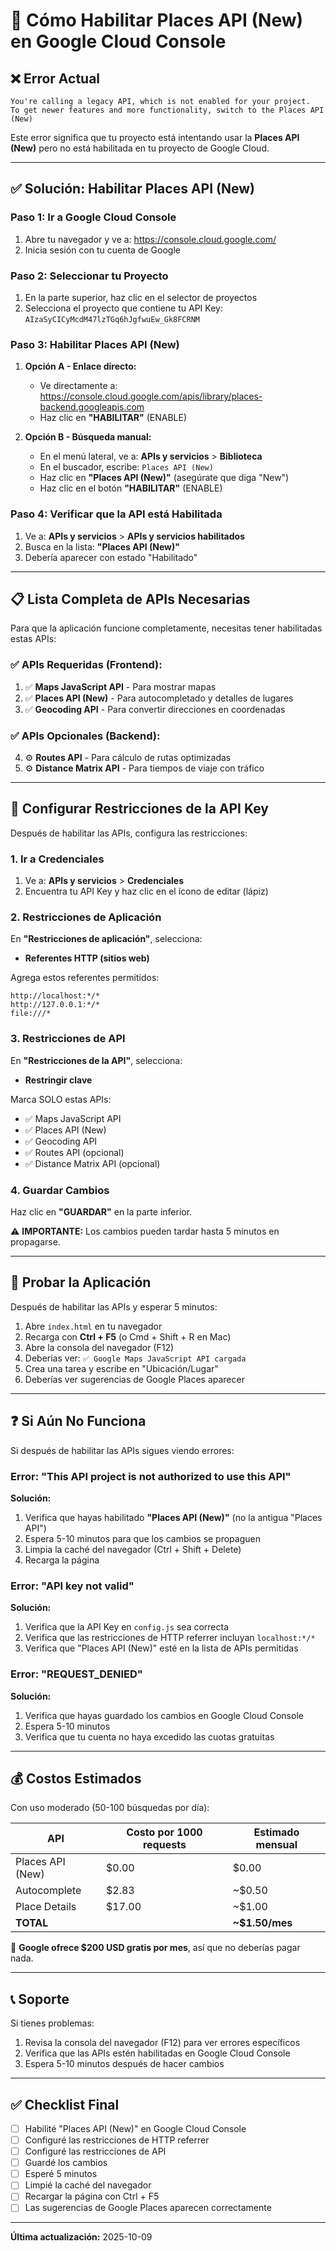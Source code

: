 # 🔧 Cómo Habilitar Places API (New) en Google Cloud Console

## ❌ Error Actual

```
You're calling a legacy API, which is not enabled for your project.
To get newer features and more functionality, switch to the Places API (New)
```

Este error significa que tu proyecto está intentando usar la **Places API (New)** pero no está habilitada en tu proyecto de Google Cloud.

---

## ✅ Solución: Habilitar Places API (New)

### Paso 1: Ir a Google Cloud Console

1. Abre tu navegador y ve a: https://console.cloud.google.com/
2. Inicia sesión con tu cuenta de Google

### Paso 2: Seleccionar tu Proyecto

1. En la parte superior, haz clic en el selector de proyectos
2. Selecciona el proyecto que contiene tu API Key: `AIzaSyCICyMcdM47lzTGq6hJgfwuEw_Gk8FCRNM`

### Paso 3: Habilitar Places API (New)

1. **Opción A - Enlace directo:**
   - Ve directamente a: https://console.cloud.google.com/apis/library/places-backend.googleapis.com
   - Haz clic en **"HABILITAR"** (ENABLE)

2. **Opción B - Búsqueda manual:**
   - En el menú lateral, ve a: **APIs y servicios** > **Biblioteca**
   - En el buscador, escribe: `Places API (New)`
   - Haz clic en **"Places API (New)"** (asegúrate que diga "New")
   - Haz clic en el botón **"HABILITAR"** (ENABLE)

### Paso 4: Verificar que la API está Habilitada

1. Ve a: **APIs y servicios** > **APIs y servicios habilitados**
2. Busca en la lista: **"Places API (New)"**
3. Debería aparecer con estado "Habilitado"

---

## 📋 Lista Completa de APIs Necesarias

Para que la aplicación funcione completamente, necesitas tener habilitadas estas APIs:

### ✅ APIs Requeridas (Frontend):

1. ✅ **Maps JavaScript API** - Para mostrar mapas
2. ✅ **Places API (New)** - Para autocompletado y detalles de lugares
3. ✅ **Geocoding API** - Para convertir direcciones en coordenadas

### ✅ APIs Opcionales (Backend):

4. ⚙️ **Routes API** - Para cálculo de rutas optimizadas
5. ⚙️ **Distance Matrix API** - Para tiempos de viaje con tráfico

---

## 🔑 Configurar Restricciones de la API Key

Después de habilitar las APIs, configura las restricciones:

### 1. Ir a Credenciales

1. Ve a: **APIs y servicios** > **Credenciales**
2. Encuentra tu API Key y haz clic en el ícono de editar (lápiz)

### 2. Restricciones de Aplicación

En **"Restricciones de aplicación"**, selecciona:
- **Referentes HTTP (sitios web)**

Agrega estos referentes permitidos:
```
http://localhost:*/*
http://127.0.0.1:*/*
file:///*
```

### 3. Restricciones de API

En **"Restricciones de la API"**, selecciona:
- **Restringir clave**

Marca SOLO estas APIs:
- ✅ Maps JavaScript API
- ✅ Places API (New)
- ✅ Geocoding API
- ✅ Routes API (opcional)
- ✅ Distance Matrix API (opcional)

### 4. Guardar Cambios

Haz clic en **"GUARDAR"** en la parte inferior.

⚠️ **IMPORTANTE:** Los cambios pueden tardar hasta 5 minutos en propagarse.

---

## 🧪 Probar la Aplicación

Después de habilitar las APIs y esperar 5 minutos:

1. Abre `index.html` en tu navegador
2. Recarga con **Ctrl + F5** (o Cmd + Shift + R en Mac)
3. Abre la consola del navegador (F12)
4. Deberías ver: `✅ Google Maps JavaScript API cargada`
5. Crea una tarea y escribe en "Ubicación/Lugar"
6. Deberías ver sugerencias de Google Places aparecer

---

## ❓ Si Aún No Funciona

Si después de habilitar las APIs sigues viendo errores:

### Error: "This API project is not authorized to use this API"

**Solución:**
1. Verifica que hayas habilitado **"Places API (New)"** (no la antigua "Places API")
2. Espera 5-10 minutos para que los cambios se propaguen
3. Limpia la caché del navegador (Ctrl + Shift + Delete)
4. Recarga la página

### Error: "API key not valid"

**Solución:**
1. Verifica que la API Key en `config.js` sea correcta
2. Verifica que las restricciones de HTTP referrer incluyan `localhost:*/*`
3. Verifica que "Places API (New)" esté en la lista de APIs permitidas

### Error: "REQUEST_DENIED"

**Solución:**
1. Verifica que hayas guardado los cambios en Google Cloud Console
2. Espera 5-10 minutos
3. Verifica que tu cuenta no haya excedido las cuotas gratuitas

---

## 💰 Costos Estimados

Con uso moderado (50-100 búsquedas por día):

| API                  | Costo por 1000 requests | Estimado mensual |
|----------------------|-------------------------|------------------|
| Places API (New)     | $0.00                   | $0.00            |
| Autocomplete         | $2.83                   | ~$0.50           |
| Place Details        | $17.00                  | ~$1.00           |
| **TOTAL**            |                         | **~$1.50/mes**   |

🎁 **Google ofrece $200 USD gratis por mes**, así que no deberías pagar nada.

---

## 📞 Soporte

Si tienes problemas:
1. Revisa la consola del navegador (F12) para ver errores específicos
2. Verifica que las APIs estén habilitadas en Google Cloud Console
3. Espera 5-10 minutos después de hacer cambios

---

## ✅ Checklist Final

- [ ] Habilité "Places API (New)" en Google Cloud Console
- [ ] Configuré las restricciones de HTTP referrer
- [ ] Configuré las restricciones de API
- [ ] Guardé los cambios
- [ ] Esperé 5 minutos
- [ ] Limpié la caché del navegador
- [ ] Recargar la página con Ctrl + F5
- [ ] Las sugerencias de Google Places aparecen correctamente

---

**Última actualización:** 2025-10-09
